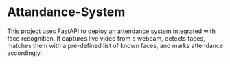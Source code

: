 # Attandance-System
This project uses FastAPI to deploy an attendance system integrated with face recognition. It captures live video from a webcam, detects faces, matches them with a pre-defined list of known faces, and marks attendance accordingly.
